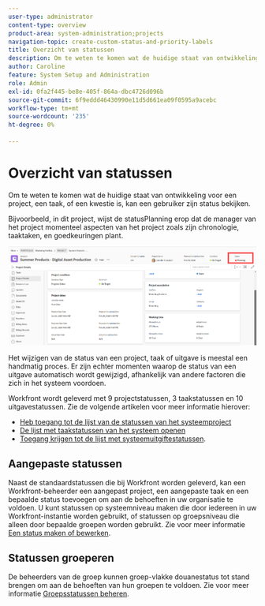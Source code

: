 ```yaml
---
user-type: administrator
content-type: overview
product-area: system-administration;projects
navigation-topic: create-custom-status-and-priority-labels
title: Overzicht van statussen
description: Om te weten te komen wat de huidige staat van ontwikkeling voor een project, een taak, of een kwestie is, kan een gebruiker zijn status bekijken.
author: Caroline
feature: System Setup and Administration
role: Admin
exl-id: 0fa2f445-be8e-405f-864a-dbc4726d096b
source-git-commit: 6f9eddd46430990e11d5d661ea09f0595a9acebc
workflow-type: tm+mt
source-wordcount: '235'
ht-degree: 0%

---
```


# Overzicht van statussen

Om te weten te komen wat de huidige staat van ontwikkeling voor een project, een taak, of een kwestie is, kan een gebruiker zijn status bekijken.

Bijvoorbeeld, in dit project, wijst de statusPlanning erop dat de manager van het project momenteel aspecten van het project zoals zijn chronologie, taaktaken, en goedkeuringen plant.

![Voorbeeld van projectstatus](assets/statuses-overview.png)

Het wijzigen van de status van een project, taak of uitgave is meestal een handmatig proces. Er zijn echter momenten waarop de status van een uitgave automatisch wordt gewijzigd, afhankelijk van andere factoren die zich in het systeem voordoen.

Workfront wordt geleverd met 9 projectstatussen, 3 taakstatussen en 10 uitgavestatussen. Zie de volgende artikelen voor meer informatie hierover:

* [Heb toegang tot de lijst van de statussen van het systeemproject](../../../administration-and-setup/customize-workfront/creating-custom-status-and-priority-labels/project-statuses.md)
* [De lijst met taakstatussen van het systeem openen](../../../administration-and-setup/customize-workfront/creating-custom-status-and-priority-labels/task-statuses.md)
* [Toegang krijgen tot de lijst met systeemuitgiftestatussen](../../../administration-and-setup/customize-workfront/creating-custom-status-and-priority-labels/issue-statuses.md).

## Aangepaste statussen

Naast de standaardstatussen die bij Workfront worden geleverd, kan een Workfront-beheerder een aangepast project, een aangepaste taak en een bepaalde status toevoegen om aan de behoeften in uw organisatie te voldoen. U kunt statussen op systeemniveau maken die door iedereen in uw Workfront-instantie worden gebruikt, of statussen op groepsniveau die alleen door bepaalde groepen worden gebruikt. Zie voor meer informatie [Een status maken of bewerken](../../../administration-and-setup/customize-workfront/creating-custom-status-and-priority-labels/create-or-edit-a-status.md).

## Statussen groeperen

De beheerders van de groep kunnen groep-vlakke douanestatus tot stand brengen om aan de behoeften van hun groepen te voldoen. Zie voor meer informatie [Groepsstatussen beheren](../../../administration-and-setup/manage-groups/manage-group-statuses/manage-group-statuses.md).
